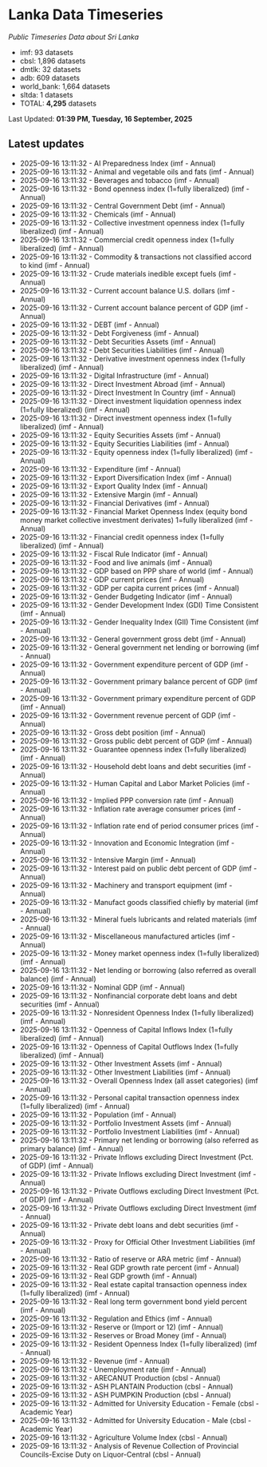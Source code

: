 # Lanka Data Timeseries
*Public Timeseries Data about Sri Lanka*

* imf: 93 datasets
* cbsl: 1,896 datasets
* dmtlk: 32 datasets
* adb: 609 datasets
* world_bank: 1,664 datasets
* sltda: 1 datasets
* TOTAL: **4,295** datasets

Last Updated: **01:39 PM, Tuesday, 16 September, 2025**

## Latest updates

* 2025-09-16 13:11:32 - AI Preparedness Index (imf - Annual)
* 2025-09-16 13:11:32 - Animal and vegetable oils and fats (imf - Annual)
* 2025-09-16 13:11:32 - Beverages and tobacco (imf - Annual)
* 2025-09-16 13:11:32 - Bond openness index (1=fully liberalized) (imf - Annual)
* 2025-09-16 13:11:32 - Central Government Debt (imf - Annual)
* 2025-09-16 13:11:32 - Chemicals (imf - Annual)
* 2025-09-16 13:11:32 - Collective investment openness index (1=fully liberalized) (imf - Annual)
* 2025-09-16 13:11:32 - Commercial credit openness index (1=fully liberalized) (imf - Annual)
* 2025-09-16 13:11:32 - Commodity & transactions not classified accord to kind (imf - Annual)
* 2025-09-16 13:11:32 - Crude materials inedible except fuels (imf - Annual)
* 2025-09-16 13:11:32 - Current account balance U.S. dollars (imf - Annual)
* 2025-09-16 13:11:32 - Current account balance percent of GDP (imf - Annual)
* 2025-09-16 13:11:32 - DEBT (imf - Annual)
* 2025-09-16 13:11:32 - Debt Forgiveness (imf - Annual)
* 2025-09-16 13:11:32 - Debt Securities Assets (imf - Annual)
* 2025-09-16 13:11:32 - Debt Securities Liabilities (imf - Annual)
* 2025-09-16 13:11:32 - Derivative investment openness index (1=fully liberalized) (imf - Annual)
* 2025-09-16 13:11:32 - Digital Infrastructure (imf - Annual)
* 2025-09-16 13:11:32 - Direct Investment Abroad (imf - Annual)
* 2025-09-16 13:11:32 - Direct Investment In Country (imf - Annual)
* 2025-09-16 13:11:32 - Direct investment liquidation openness index (1=fully liberalized) (imf - Annual)
* 2025-09-16 13:11:32 - Direct investment openness index (1=fully liberalized) (imf - Annual)
* 2025-09-16 13:11:32 - Equity Securities Assets (imf - Annual)
* 2025-09-16 13:11:32 - Equity Securities Liabilities (imf - Annual)
* 2025-09-16 13:11:32 - Equity openness index (1=fully liberalized) (imf - Annual)
* 2025-09-16 13:11:32 - Expenditure (imf - Annual)
* 2025-09-16 13:11:32 - Export Diversification Index (imf - Annual)
* 2025-09-16 13:11:32 - Export Quality Index (imf - Annual)
* 2025-09-16 13:11:32 - Extensive Margin (imf - Annual)
* 2025-09-16 13:11:32 - Financial Derivatives (imf - Annual)
* 2025-09-16 13:11:32 - Financial Market Openness Index (equity bond money market collective investment derivates) 1=fully liberalized (imf - Annual)
* 2025-09-16 13:11:32 - Financial credit openness index (1=fully liberalized) (imf - Annual)
* 2025-09-16 13:11:32 - Fiscal Rule Indicator (imf - Annual)
* 2025-09-16 13:11:32 - Food and live animals (imf - Annual)
* 2025-09-16 13:11:32 - GDP based on PPP share of world (imf - Annual)
* 2025-09-16 13:11:32 - GDP current prices (imf - Annual)
* 2025-09-16 13:11:32 - GDP per capita current prices (imf - Annual)
* 2025-09-16 13:11:32 - Gender Budgeting Indicator (imf - Annual)
* 2025-09-16 13:11:32 - Gender Development Index (GDI) Time Consistent (imf - Annual)
* 2025-09-16 13:11:32 - Gender Inequality Index (GII) Time Consistent (imf - Annual)
* 2025-09-16 13:11:32 - General government gross debt (imf - Annual)
* 2025-09-16 13:11:32 - General government net lending or borrowing (imf - Annual)
* 2025-09-16 13:11:32 - Government expenditure percent of GDP (imf - Annual)
* 2025-09-16 13:11:32 - Government primary balance percent of GDP (imf - Annual)
* 2025-09-16 13:11:32 - Government primary expenditure percent of GDP (imf - Annual)
* 2025-09-16 13:11:32 - Government revenue percent of GDP (imf - Annual)
* 2025-09-16 13:11:32 - Gross debt position (imf - Annual)
* 2025-09-16 13:11:32 - Gross public debt percent of GDP (imf - Annual)
* 2025-09-16 13:11:32 - Guarantee openness index (1=fully liberalized) (imf - Annual)
* 2025-09-16 13:11:32 - Household debt loans and debt securities (imf - Annual)
* 2025-09-16 13:11:32 - Human Capital and Labor Market Policies (imf - Annual)
* 2025-09-16 13:11:32 - Implied PPP conversion rate (imf - Annual)
* 2025-09-16 13:11:32 - Inflation rate average consumer prices (imf - Annual)
* 2025-09-16 13:11:32 - Inflation rate end of period consumer prices (imf - Annual)
* 2025-09-16 13:11:32 - Innovation and Economic Integration (imf - Annual)
* 2025-09-16 13:11:32 - Intensive Margin (imf - Annual)
* 2025-09-16 13:11:32 - Interest paid on public debt percent of GDP (imf - Annual)
* 2025-09-16 13:11:32 - Machinery and transport equipment (imf - Annual)
* 2025-09-16 13:11:32 - Manufact goods classified chiefly by material (imf - Annual)
* 2025-09-16 13:11:32 - Mineral fuels lubricants and related materials (imf - Annual)
* 2025-09-16 13:11:32 - Miscellaneous manufactured articles (imf - Annual)
* 2025-09-16 13:11:32 - Money market openness index (1=fully liberalized) (imf - Annual)
* 2025-09-16 13:11:32 - Net lending or borrowing (also referred as overall balance) (imf - Annual)
* 2025-09-16 13:11:32 - Nominal GDP (imf - Annual)
* 2025-09-16 13:11:32 - Nonfinancial corporate debt loans and debt securities (imf - Annual)
* 2025-09-16 13:11:32 - Nonresident Openness Index (1=fully liberalized) (imf - Annual)
* 2025-09-16 13:11:32 - Openness of Capital Inflows Index (1=fully liberalized) (imf - Annual)
* 2025-09-16 13:11:32 - Openness of Capital Outflows Index (1=fully liberalized) (imf - Annual)
* 2025-09-16 13:11:32 - Other Investment Assets (imf - Annual)
* 2025-09-16 13:11:32 - Other Investment Liabilities (imf - Annual)
* 2025-09-16 13:11:32 - Overall Openness Index (all asset categories) (imf - Annual)
* 2025-09-16 13:11:32 - Personal capital transaction openness index (1=fully liberalized) (imf - Annual)
* 2025-09-16 13:11:32 - Population (imf - Annual)
* 2025-09-16 13:11:32 - Portfolio Investment Assets (imf - Annual)
* 2025-09-16 13:11:32 - Portfolio Investment Liabilities (imf - Annual)
* 2025-09-16 13:11:32 - Primary net lending or borrowing (also referred as primary balance) (imf - Annual)
* 2025-09-16 13:11:32 - Private Inflows excluding Direct Investment (Pct. of GDP) (imf - Annual)
* 2025-09-16 13:11:32 - Private Inflows excluding Direct Investment (imf - Annual)
* 2025-09-16 13:11:32 - Private Outflows excluding Direct Investment (Pct. of GDP) (imf - Annual)
* 2025-09-16 13:11:32 - Private Outflows excluding Direct Investment (imf - Annual)
* 2025-09-16 13:11:32 - Private debt loans and debt securities (imf - Annual)
* 2025-09-16 13:11:32 - Proxy for Official Other Investment Liabilities (imf - Annual)
* 2025-09-16 13:11:32 - Ratio of reserve or ARA metric (imf - Annual)
* 2025-09-16 13:11:32 - Real GDP growth rate percent (imf - Annual)
* 2025-09-16 13:11:32 - Real GDP growth (imf - Annual)
* 2025-09-16 13:11:32 - Real estate capital transaction openness index (1=fully liberalized) (imf - Annual)
* 2025-09-16 13:11:32 - Real long term government bond yield percent (imf - Annual)
* 2025-09-16 13:11:32 - Regulation and Ethics (imf - Annual)
* 2025-09-16 13:11:32 - Reserve or (Import or 12) (imf - Annual)
* 2025-09-16 13:11:32 - Reserves or Broad Money (imf - Annual)
* 2025-09-16 13:11:32 - Resident Openness Index (1=fully liberalized) (imf - Annual)
* 2025-09-16 13:11:32 - Revenue (imf - Annual)
* 2025-09-16 13:11:32 - Unemployment rate (imf - Annual)
* 2025-09-16 13:11:32 - ARECANUT Production (cbsl - Annual)
* 2025-09-16 13:11:32 - ASH PLANTAIN Production (cbsl - Annual)
* 2025-09-16 13:11:32 - ASH PUMPKIN Production (cbsl - Annual)
* 2025-09-16 13:11:32 - Admitted for University Education - Female (cbsl - Academic Year)
* 2025-09-16 13:11:32 - Admitted for University Education - Male (cbsl - Academic Year)
* 2025-09-16 13:11:32 - Agriculture Volume Index (cbsl - Annual)
* 2025-09-16 13:11:32 - Analysis of Revenue Collection of Provincial Councils-Excise Duty on Liquor-Central (cbsl - Annual)